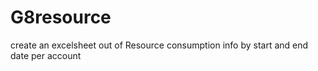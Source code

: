# G8resource
create an excelsheet out of Resource consumption info
by start and end date
per account

